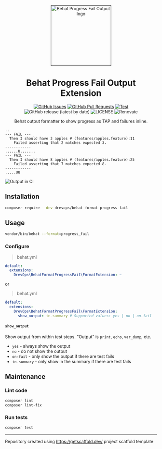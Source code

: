 <p align="center">
  <a href="" rel="noopener">
  <img width=200px height=200px src="https://placehold.jp/000000/ffffff/200x200.png?text=Behat+Progress+Fail+Output&css=%7B%22border-radius%22%3A%22%20100px%22%7D" alt="Behat Progress Fail Output logo"></a>
</p>

<h1 align="center">Behat Progress Fail Output Extension</h1>

<div align="center">

[![GitHub Issues](https://img.shields.io/github/issues/drevops/behat-format-progress-fail.svg)](https://github.com/drevops/behat-format-progress-fail/issues)
[![GitHub Pull Requests](https://img.shields.io/github/issues-pr/drevops/behat-format-progress-fail.svg)](https://github.com/drevops/behat-format-progress-fail/pulls)
[![Test](https://github.com/drevops/behat-format-progress-fail/actions/workflows/test-php.yml/badge.svg)](https://github.com/drevops/behat-format-progress-fail/actions/workflows/test-php.yml)
![GitHub release (latest by date)](https://img.shields.io/github/v/release/drevops/behat-format-progress-fail)
![LICENSE](https://img.shields.io/github/license/drevops/behat-format-progress-fail)
![Renovate](https://img.shields.io/badge/renovate-enabled-green?logo=renovatebot)

</div>

<p align="center">Behat output formatter to show progress as TAP and failures inline.
    <br>
</p>

```
..
--- FAIL ---
  Then I should have 3 apples # (features/apples.feature):11
    Failed asserting that 2 matches expected 3.
------------
......U.......
--- FAIL ---
  Then I should have 8 apples # (features/apples.feature):25
    Failed asserting that 7 matches expected 8.
------------
.....UU
```

![Output in CI](https://cloud.githubusercontent.com/assets/378794/26039517/1765b812-395f-11e7-9932-dd1aa43a97d4.png)

## Installation

```bash
composer require --dev drevops/behat-format-progress-fail
```

## Usage

```bash
vendor/bin/behat --format=progress_fail
```

### Configure

>behat.yml
```yaml
default:
  extensions:
    DrevOps\BehatFormatProgressFail\FormatExtension: ~
```

or

>behat.yml
```yaml
default:
  extensions:
    DrevOps\BehatFormatProgressFail\FormatExtension:
      show_output: in-summary # Supported values: yes | no | on-fail
```

#### `show_output`

Show output from within test steps. "Output" is `print`, `echo`, `var_dump`, etc.

- `yes` - always show the output
- `no` - do not show the output
- `on-fail` - only show the output if there are test fails
- `in-summary` - only show in the summary if there are test fails

## Maintenance

### Lint code

```bash
composer lint
composer lint-fix
```

### Run tests

```bash
composer test
```

---
Repository created using https://getscaffold.dev/ project scaffold template

